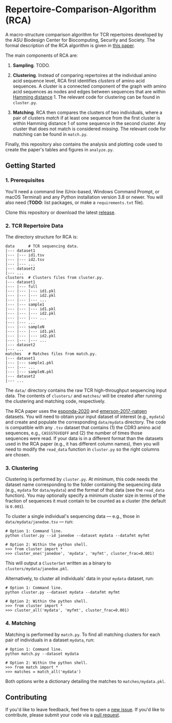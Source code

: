 # Repertoire-Comparison-Algorithm (RCA)

A macro-structure comparison algorithm for TCR repertoires developed by the ASU Biodesign Center for Biocomputing, Security and Society.
The formal description of the RCA algorithm is given in [this paper](TODO).

The main components of RCA are:

1. **Sampling**. TODO.

1. **Clustering**. Instead of comparing repertoires at the individual amino acid sequence level, RCA first identifies *clusters* of amino acid sequences.
A cluster is a connected component of the graph with amino acid sequences as nodes and edges between sequences that are within [Hamming distance](https://en.wikipedia.org/wiki/Hamming_distance) 1.
The relevant code for clustering can be found in `cluster.py`.

2. **Matching**. RCA then compares the clusters of two individuals, where a pair of clusters *match* if at least one sequence from the first cluster is within Hamming distance 1 of some sequence in the second cluster.
Any cluster that does not match is considered *missing*.
The relevant code for matching can be found in `match.py`.

Finally, this repository also contains the analysis and plotting code used to create the paper's tables and figures in `analyze.py`.


## Getting Started

### 1. Prerequisites

You'll need a command line (Unix-based, Windows Command Prompt, or macOS Terminal) and any Python installation version 3.8 or newer.
You will also need (**TODO**: list packages, or make a `requirements.txt` file).

Clone this repository or download the latest [release](https://github.com/fesponda/Repertoire-Comparison-Algorithm/releases).


### 2. TCR Repertoire Data

The directory structure for RCA is:

```
data      # TCR sequencing data.
|--- dataset1
|--- |--- id1.tsv
|--- |--- id2.tsv
|--- |--- ...
|--- dataset2
|--- ...
clusters  # Clusters files from cluster.py.
|--- dataset1
|--- |--- full
|--- |--- |--- id1.pkl
|--- |--- |--- id2.pkl
|--- |--- |--- ...
|--- |--- sample1
|--- |--- |--- id1.pkl
|--- |--- |--- id2.pkl
|--- |--- |--- ...
|--- |--- ...
|--- |--- sampleN
|--- |--- |--- id1.pkl
|--- |--- |--- id2.pkl
|--- |--- |--- ...
|--- dataset2
|--- ...
matches   # Matches files from match.py.
|--- dataset1
|--- |--- sample1.pkl
|--- |--- ...
|--- |--- sampleN.pkl
|--- dataset2
|--- ...
```

The `data/` directory contains the raw TCR high-throughput sequencing input data.
The contents of `clusters/` and `matches/` will be created after running the clustering and matching code, respectively.

The RCA paper uses the [esponda-2020]() and [emerson-2017-natgen](https://clients.adaptivebiotech.com/pub/emerson-2017-natgen) datasets.
You will need to obtain your input dataset of interest (e.g., `mydata`) and create and populate the corresponding `data/mydata` directory.
The code is compatible with any `.tsv` dataset that contains (1) the CDR3 amino acid sequences, e.g., `CASSSTGVEQFF` and (2) the number of times those sequences were read.
If your data is in a different format than the datasets used in the RCA paper (e.g., it has different column names), then you will need to modify the `read_data` function in `cluster.py` so the right columns are chosen.


### 3. Clustering

Clustering is performed by `cluster.py`.
At minimum, this code needs the dataset name corresponding to the folder containing the sequencing data (e.g., `mydata` for `data/mydata`) and the format of that data (see the `read_data` function).
You may optionally specify a minimum cluster size in terms of the fraction of sequences it must contain to be counted as a cluster (the default is `0.001`).

To cluster a single individual's sequencing data &mdash; e.g., those in `data/mydata/janedoe.tsv` &mdash; run:

```
# Option 1: Command line.
python cluster.py --id janedoe --dataset mydata --datafmt myfmt

# Option 2: Within the python shell.
>>> from cluster import *
>>> cluster_one('janedoe', 'mydata', 'myfmt', cluster_frac=0.001)
```

This will output a `ClusterSet` written as a binary to `clusters/mydata/janedoe.pkl`.

Alternatively, to cluster all individuals' data in your `mydata` dataset, run:

```
# Option 1: Command line.
python cluster.py --dataset mydata --datafmt myfmt

# Option 2: Within the python shell.
>>> from cluster import *
>>> cluster_all('mydata', 'myfmt', cluster_frac=0.001)
```


### 4. Matching

Matching is performed by `match.py`.
To find all matching clusters for each pair of individuals in a dataset `mydata`, run:

```
# Option 1: Command line.
python match.py --dataset mydata

# Option 2: Within the python shell.
>>> from match import *
>>> matches = match_all('mydata')
```

Both options write a dictionary detailing the matches to `matches/mydata.pkl`.


## Contributing

If you'd like to leave feedback, feel free to open a [new issue](https://github.com/fesponda/Repertoire-Comparison-Algorithm/issues/new/). If you'd like to contribute, please submit your code via a [pull request](https://github.com/fesponda/Repertoire-Comparison-Algorithm/pulls).
